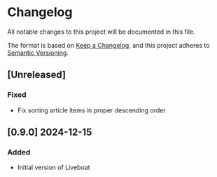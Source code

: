 # Changelog

All notable changes to this project will be documented in this file.

The format is based on [Keep a Changelog](https://keepachangelog.com/en/1.1.0/),
and this project adheres to [Semantic Versioning](https://semver.org/spec/v2.0.0.html).

## [Unreleased]
### Fixed
- Fix sorting article items in proper descending order
 
 
## [0.9.0] 2024-12-15

### Added
- Initial version of Liveboat
